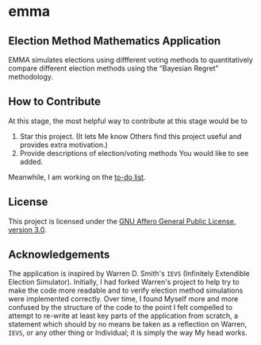 emma
====

Election Method Mathematics Application
---------------------------------------

EMMA simulates elections using diffferent voting methods to quantitatively compare different election methods using the “Bayesian Regret” methodology.

How to Contribute
-----------------

At this stage, the most helpful way to contribute at this stage would be to

1. Star this project. (It lets Me know Others find this project useful and provides extra motivation.)
1. Provide descriptions of election/voting methods You would like to see added.

Meanwhile, I am working on the [to-do list](to-do.md).

License
-------

This project is licensed under the [GNU Affero General Public License, version 3.0](LICENSE).

Acknowledgements
----------------
The application is inspired by Warren D. Smith's `IEVS` (Infinitely Extendible Election Simulator). Initially, I had forked Warren's project to help try to make the code more readable and to verify election method simulations were implemented correctly. Over time, I found Myself more and more confused by the structure of the code to the point I felt compelled to attempt to re-write at least key parts of the application from scratch, a statement which should by no means be taken as a reflection on Warren, `IEVS`, or any other thing or Individual; it is simply the way My head works.
